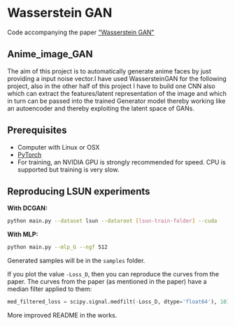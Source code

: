 Wasserstein GAN
===============

Code accompanying the paper ["Wasserstein GAN"](https://arxiv.org/abs/1701.07875)

## Anime_image_GAN
The aim of this project is to automatically generate anime faces by just providing a input noise vector.I have used WassersteinGAN for the following project, also in the other half of this project I have to build one CNN also which can extract the features/latent representation of the image and which in turn can be passed into the trained Generator model thereby working like an autoencoder and thereby exploiting the latent space of GANs.

## Prerequisites

- Computer with Linux or OSX
- [PyTorch](http://pytorch.org)
- For training, an NVIDIA GPU is strongly recommended for speed. CPU is supported but training is very slow.

## Reproducing LSUN experiments

**With DCGAN:**

```bash
python main.py --dataset lsun --dataroot [lsun-train-folder] --cuda
```

**With MLP:**

```bash
python main.py --mlp_G --ngf 512
```

Generated samples will be in the `samples` folder.

If you plot the value `-Loss_D`, then you can reproduce the curves from the paper. The curves from the paper (as mentioned in the paper) have a median filter applied to them:

```python
med_filtered_loss = scipy.signal.medfilt(-Loss_D, dtype='float64'), 101)
```

More improved README in the works.
